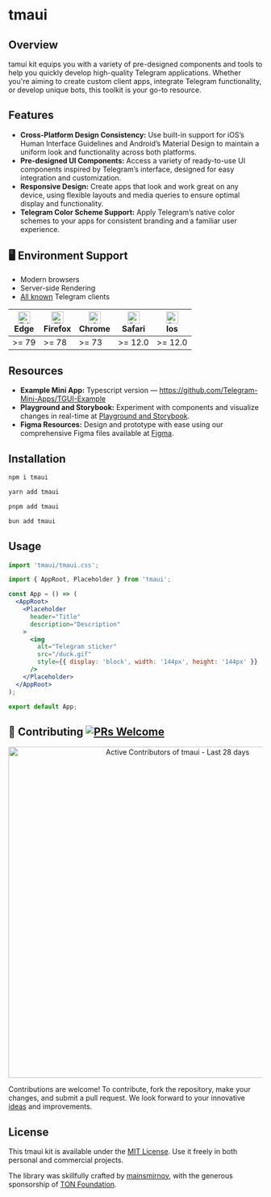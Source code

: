 # tmaui

## Overview

tamui kit equips you with a variety of pre-designed components and tools to help you quickly develop high-quality Telegram applications. Whether you're aiming to create custom client apps, integrate Telegram functionality, or develop unique bots, this toolkit is your go-to resource.

## Features

- **Cross-Platform Design Consistency:** Use built-in support for iOS’s Human Interface Guidelines and Android’s Material Design to maintain a uniform look and functionality across both platforms.
- **Pre-designed UI Components:** Access a variety of ready-to-use UI components inspired by Telegram’s interface, designed for easy integration and customization.
- **Responsive Design:** Create apps that look and work great on any device, using flexible layouts and media queries to ensure optimal display and functionality.
- **Telegram Color Scheme Support:** Apply Telegram’s native color schemes to your apps for consistent branding and a familiar user experience.

## 🖥 Environment Support

- Modern browsers
- Server-side Rendering
- [All known](https://telegram.org/apps) Telegram clients

| [<img src="https://raw.githubusercontent.com/alrra/browser-logos/master/src/edge/edge_48x48.png" alt="Edge" width="24px" height="24px" />](http://godban.github.io/browsers-support-badges/)<br>Edge | [<img src="https://raw.githubusercontent.com/alrra/browser-logos/master/src/firefox/firefox_48x48.png" alt="Firefox" width="24px" height="24px" />](http://godban.github.io/browsers-support-badges/)<br>Firefox | [<img src="https://raw.githubusercontent.com/alrra/browser-logos/master/src/chrome/chrome_48x48.png" alt="Chrome" width="24px" height="24px" />](http://godban.github.io/browsers-support-badges/)<br>Chrome | [<img src="https://raw.githubusercontent.com/alrra/browser-logos/master/src/safari/safari_48x48.png" alt="Safari" width="24px" height="24px" />](http://godban.github.io/browsers-support-badges/)<br>Safari | [<img src="https://raw.githubusercontent.com/alrra/browser-logos/master/src/safari/safari_48x48.png" alt="Safari" width="24px" height="24px" />](http://godban.github.io/browsers-support-badges/)<br>Ios |
|------------------------------------------------------------------------------------------------------------------------------------------------------------------------------------------------------|------------------------------------------------------------------------------------------------------------------------------------------------------------------------------------------------------------------|--------------------------------------------------------------------------------------------------------------------------------------------------------------------------------------------------------------|--------------------------------------------------------------------------------------------------------------------------------------------------------------------------------------------------------------|-----------------------------------------------------------------------------------------------------------------------------------------------------------------------------------------------------------------|
| \>= 79 | \>= 78 | \>= 73 | \>= 12.0 | \>= 12.0                                                                                                                                                                                                        |


## Resources

- **Example Mini App:** Typescript version — https://github.com/Telegram-Mini-Apps/TGUI-Example
- **Playground and Storybook:** Experiment with components and visualize changes in real-time at [Playground and Storybook](https://tophackr.com/tmaui/).
- **Figma Resources:** Design and prototype with ease using our comprehensive Figma files available at [Figma](https://figma.com/community/file/1348989725141777736/).

## Installation

```sh
npm i tmaui
```

```sh
yarn add tmaui
```

```sh
pnpm add tmaui
```

```sh
bun add tmaui
```

## Usage

```jsx static
import 'tmaui/tmaui.css';

import { AppRoot, Placeholder } from 'tmaui';

const App = () => (
  <AppRoot>
    <Placeholder
      header="Title"
      description="Description"
    >
      <img
        alt="Telegram sticker"
        src="/duck.gif"
        style={{ display: 'block', width: '144px', height: '144px' }}
      />
    </Placeholder>
  </AppRoot>
);

export default App;
```

## 🤝 Contributing [![PRs Welcome](https://img.shields.io/badge/PRs-welcome-brightgreen.svg?style=flat-square)](https://kentcdodds.github.io/makeapullrequest.com/)

<a href="https://next.ossinsight.io/widgets/official/compose-recent-active-contributors?limit=30&repo_id=993255381" target="_blank" style="display: block" align="center">
  <picture>
    <source media="(prefers-color-scheme: dark)" srcset="https://next.ossinsight.io/widgets/official/compose-recent-active-contributors/thumbnail.png?limit=30&repo_id=993255381&image_size=auto&color_scheme=dark" width="655" height="auto">
    <img alt="Active Contributors of tmaui - Last 28 days" src="https://next.ossinsight.io/widgets/official/compose-recent-active-contributors/thumbnail.png?limit=30&repo_id=993255381&image_size=auto&color_scheme=light" width="655" height="auto">
  </picture>
</a>

Contributions are welcome! To contribute, fork the repository, make your changes, and submit a pull request. We look forward to your innovative [ideas](https://github.com/tophackr/tmaui/pulls) and improvements.

## License
This tmaui kit is available under the [MIT License](https://opensource.org/license/mit). Use it freely in both personal and commercial projects.

The library was skillfully crafted by [mainsmirnov](https://github.com/mainsmirnov), with the generous sponsorship of [TON Foundation](https://github.com/ton-society/grants-and-bounties/issues/364).
